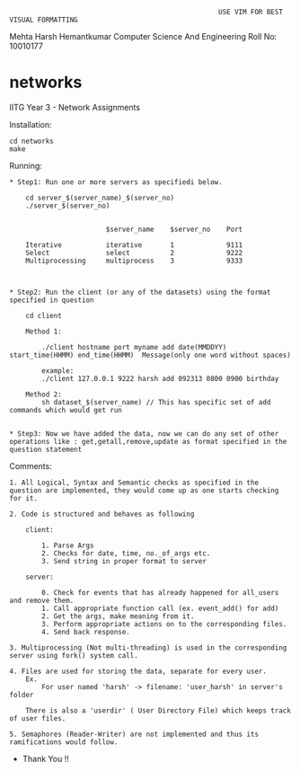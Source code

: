                                                         USE VIM FOR BEST VISUAL FORMATTING


Mehta Harsh Hemantkumar
Computer Science And Engineering
Roll No:  10010177


networks
========

IITG Year 3 - Network Assignments

Installation:

    cd networks
    make

Running:

    * Step1: Run one or more servers as specifiedi below.

        cd server_$(server_name)_$(server_no)
        ./server_$(server_no)


                            $server_name    $server_no    Port 
    
        Iterative           iterative       1             9111
        Select              select          2             9222
        Multiprocessing     multiprocess    3             9333

    

    * Step2: Run the client (or any of the datasets) using the format specified in question
    
        cd client
        
        Method 1:

            ./client hostname port myname add date(MMDDYY) start_time(HHMM) end_time(HHMM)  Message(only one word without spaces)
        
            example:
            ./client 127.0.0.1 9222 harsh add 092313 0800 0900 birthday
        
        Method 2:
            sh dataset_$(server_name) // This has specific set of add commands which would get run 


    * Step3: Now we have added the data, now we can do any set of other operations like : get,getall,remove,update as format specified in the question statement


Comments:

    1. All Logical, Syntax and Semantic checks as specified in the question are implemented, they would come up as one starts checking for it.
    
    2. Code is structured and behaves as following

        client: 

            1. Parse Args
            2. Checks for date, time, no._of_args etc.
            3. Send string in proper format to server

        server:

            0. Check for events that has already happened for all_users and remove them.
            1. Call appropriate function call (ex. event_add() for add)
            2. Get the args, make meaning from it.
            3. Perform appropriate actions on to the corresponding files.
            4. Send back response.

    3. Multiprocessing (Not multi-threading) is used in the corresponding server using fork() system call. 

    4. Files are used for storing the data, separate for every user.
        Ex.
            For user named 'harsh' -> filename: 'user_harsh' in server's folder

        There is also a 'userdir' ( User Directory File) which keeps track of user files.

    5. Semaphores (Reader-Writer) are not implemented and thus its ramifications would follow.


- Thank You !! 
